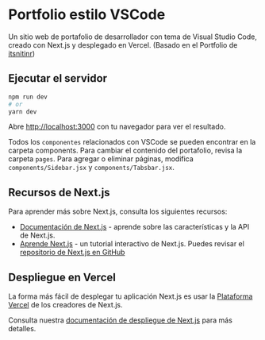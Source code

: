 # Portfolio estilo VSCode
Un sitio web de portafolio de desarrollador con tema de Visual Studio Code, creado con Next.js y desplegado en Vercel.
(Basado en el Portfolio de [itsnitinr](https://github.com/itsnitinr/vscode-portfolio))

## Ejecutar el servidor

```bash
npm run dev
# or
yarn dev
```

Abre [http://localhost:3000](http://localhost:3000) con tu navegador para ver el resultado.

Todos los `componentes` relacionados con VSCode se pueden encontrar en la carpeta components. Para cambiar el contenido del portafolio, revisa la carpeta `pages`. Para agregar o eliminar páginas, modifica `components/Sidebar.jsx` y `components/Tabsbar.jsx`.

## Recursos de Next.js

Para aprender más sobre Next.js, consulta los siguientes recursos:

- [Documentación de Next.js](https://nextjs.org/docs) - aprende sobre las características y la API de Next.js.
- [Aprende Next.js](https://nextjs.org/learn) - un tutorial interactivo de Next.js.
Puedes revisar el [repositorio de Next.js en GitHub](https://github.com/vercel/next.js/)

## Despliegue en Vercel

La forma más fácil de desplegar tu aplicación Next.js es usar la [Plataforma Vercel](https://vercel.com/new?utm_medium=default-template&filter=next.js&utm_source=create-next-app&utm_campaign=create-next-app-readme) de los creadores de Next.js.

Consulta nuestra [documentación de despliegue de Next.js](https://nextjs.org/docs/deployment) para más detalles.
